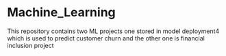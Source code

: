 # Machine_Learning
This repository contains two ML projects one stored in model deployment4 which is used to predict customer churn and the other one is financial inclusion project
